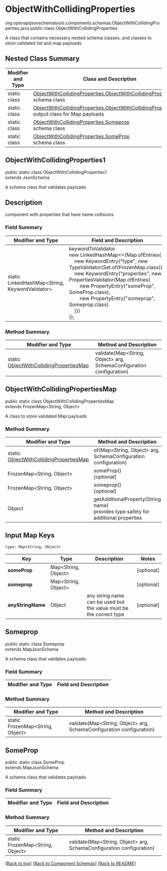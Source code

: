 # ObjectWithCollidingProperties
org.openapijsonschematools.components.schemas.ObjectWithCollidingProperties.java
public class ObjectWithCollidingProperties

A class that contains necessary nested schema classes, and classes to store validated list and map payloads

## Nested Class Summary
| Modifier and Type | Class and Description |
| ----------------- | ---------------------- |
| static class | [ObjectWithCollidingProperties.ObjectWithCollidingProperties1](#objectwithcollidingproperties1)<br> schema class |
| static class | [ObjectWithCollidingProperties.ObjectWithCollidingPropertiesMap](#objectwithcollidingpropertiesmap)<br> output class for Map payloads |
| static class | [ObjectWithCollidingProperties.Someprop](#someprop)<br> schema class |
| static class | [ObjectWithCollidingProperties.SomeProp](#someprop)<br> schema class |

## ObjectWithCollidingProperties1
public static class ObjectWithCollidingProperties1<br>
extends JsonSchema

A schema class that validates payloads

## Description
component with properties that have name collisions
### Field Summary
| Modifier and Type | Field and Description |
| ----------------- | ---------------------- |
| static LinkedHashMap<String, KeywordValidator> |keywordToValidator<br/>new LinkedHashMap<>(Map.ofEntries(<br/>&nbsp;&nbsp;&nbsp;&nbsp;new KeywordEntry("type", new TypeValidator(Set.of(FrozenMap.class))),<br>&nbsp;&nbsp;&nbsp;&nbsp;new KeywordEntry("properties", new PropertiesValidator(Map.ofEntries(<br>&nbsp;&nbsp;&nbsp;&nbsp;&nbsp;&nbsp;&nbsp;&nbsp;new PropertyEntry("someProp", SomeProp.class),<br>&nbsp;&nbsp;&nbsp;&nbsp;&nbsp;&nbsp;&nbsp;&nbsp;new PropertyEntry("someprop", Someprop.class)<br>&nbsp;&nbsp;&nbsp;&nbsp;)))<br>)); |

### Method Summary
| Modifier and Type | Method and Description |
| ----------------- | ---------------------- |
| static [ObjectWithCollidingPropertiesMap](#objectwithcollidingpropertiesmap) | validate(Map<String, Object> arg, SchemaConfiguration configuration) |

## ObjectWithCollidingPropertiesMap
public static class ObjectWithCollidingPropertiesMap<br>
extends FrozenMap<String, Object>

A class to store validated Map payloads

### Method Summary
| Modifier and Type | Method and Description |
| ----------------- | ---------------------- |
| static [ObjectWithCollidingPropertiesMap](#objectwithcollidingpropertiesmap) | of(Map<String, Object> arg, SchemaConfiguration configuration) |
| FrozenMap<String, Object> | someProp()<br>[optional] |
| FrozenMap<String, Object> | someprop()<br>[optional] |
| Object | getAdditionalProperty(String name)<br>provides type safety for additional properties |

## Input Map Keys
```
type: Map<String, Object>
```
| Key | Type |  Description | Notes |
| --- | ---- | ------------ | ----- |
| **someProp** | Map<String, Object> |  | [optional] |
| **someprop** | Map<String, Object> |  | [optional] |
| **anyStringName** | Object | any string name can be used but the value must be the correct type | [optional] |

## Someprop
public static class Someprop<br>
extends MapJsonSchema

A schema class that validates payloads
### Field Summary
| Modifier and Type | Field and Description |
| ----------------- | ---------------------- |

### Method Summary
| Modifier and Type | Method and Description |
| ----------------- | ---------------------- |
| static FrozenMap<String, Object> | validate(Map<String, Object> arg, SchemaConfiguration configuration) |

## SomeProp
public static class SomeProp<br>
extends MapJsonSchema

A schema class that validates payloads
### Field Summary
| Modifier and Type | Field and Description |
| ----------------- | ---------------------- |

### Method Summary
| Modifier and Type | Method and Description |
| ----------------- | ---------------------- |
| static FrozenMap<String, Object> | validate(Map<String, Object> arg, SchemaConfiguration configuration) |

[[Back to top]](#top) [[Back to Component Schemas]](../../../README.md#Component-Schemas) [[Back to README]](../../../README.md)
